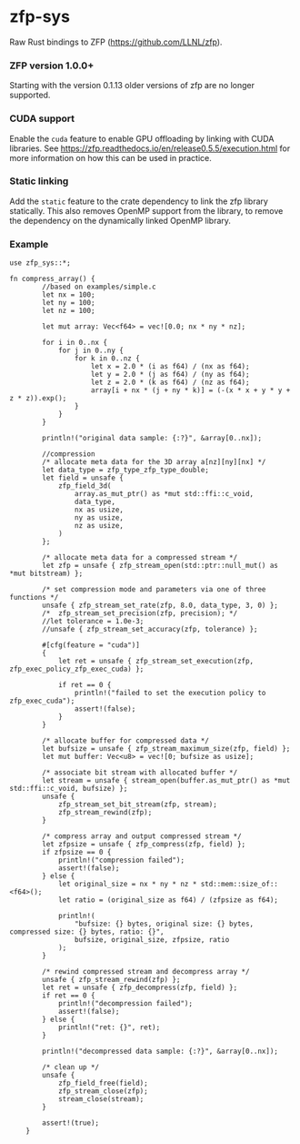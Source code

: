 # zfp-sys
Raw Rust bindings to ZFP (https://github.com/LLNL/zfp).

### ZFP version 1.0.0+

Starting with the version 0.1.13 older versions of zfp are no longer supported.

### CUDA support

Enable the `cuda` feature to enable GPU offloading by linking with CUDA libraries.
See https://zfp.readthedocs.io/en/release0.5.5/execution.html for more information 
on how this can be used in practice.

### Static linking

Add the `static` feature to the crate dependency to link the zfp library statically.
This also removes OpenMP support from the library, to remove the dependency on
the dynamically linked OpenMP library.

### Example

```
use zfp_sys::*;

fn compress_array() {
        //based on examples/simple.c
        let nx = 100;
        let ny = 100;
        let nz = 100;

        let mut array: Vec<f64> = vec![0.0; nx * ny * nz];

        for i in 0..nx {
            for j in 0..ny {
                for k in 0..nz {
                    let x = 2.0 * (i as f64) / (nx as f64);
                    let y = 2.0 * (j as f64) / (ny as f64);
                    let z = 2.0 * (k as f64) / (nz as f64);
                    array[i + nx * (j + ny * k)] = (-(x * x + y * y + z * z)).exp();
                }
            }
        }

        println!("original data sample: {:?}", &array[0..nx]);

        //compression
        /* allocate meta data for the 3D array a[nz][ny][nx] */
        let data_type = zfp_type_zfp_type_double;
        let field = unsafe {
            zfp_field_3d(
                array.as_mut_ptr() as *mut std::ffi::c_void,
                data_type,
                nx as usize,
                ny as usize,
                nz as usize,
            )
        };

        /* allocate meta data for a compressed stream */
        let zfp = unsafe { zfp_stream_open(std::ptr::null_mut() as *mut bitstream) };

        /* set compression mode and parameters via one of three functions */
        unsafe { zfp_stream_set_rate(zfp, 8.0, data_type, 3, 0) };
        /*  zfp_stream_set_precision(zfp, precision); */
        //let tolerance = 1.0e-3;
        //unsafe { zfp_stream_set_accuracy(zfp, tolerance) };

        #[cfg(feature = "cuda")]
        {
            let ret = unsafe { zfp_stream_set_execution(zfp, zfp_exec_policy_zfp_exec_cuda) };

            if ret == 0 {
                println!("failed to set the execution policy to zfp_exec_cuda");
                assert!(false);
            }
        }

        /* allocate buffer for compressed data */
        let bufsize = unsafe { zfp_stream_maximum_size(zfp, field) };
        let mut buffer: Vec<u8> = vec![0; bufsize as usize];

        /* associate bit stream with allocated buffer */
        let stream = unsafe { stream_open(buffer.as_mut_ptr() as *mut std::ffi::c_void, bufsize) };
        unsafe {
            zfp_stream_set_bit_stream(zfp, stream);
            zfp_stream_rewind(zfp);
        }

        /* compress array and output compressed stream */
        let zfpsize = unsafe { zfp_compress(zfp, field) };
        if zfpsize == 0 {
            println!("compression failed");
            assert!(false);
        } else {
            let original_size = nx * ny * nz * std::mem::size_of::<f64>();
            let ratio = (original_size as f64) / (zfpsize as f64);

            println!(
                "bufsize: {} bytes, original size: {} bytes, compressed size: {} bytes, ratio: {}",
                bufsize, original_size, zfpsize, ratio
            );
        }

        /* rewind compressed stream and decompress array */
        unsafe { zfp_stream_rewind(zfp) };
        let ret = unsafe { zfp_decompress(zfp, field) };
        if ret == 0 {
            println!("decompression failed");
            assert!(false);
        } else {
            println!("ret: {}", ret);
        }

        println!("decompressed data sample: {:?}", &array[0..nx]);

        /* clean up */
        unsafe {
            zfp_field_free(field);
            zfp_stream_close(zfp);
            stream_close(stream);
        }

        assert!(true);
    }
```